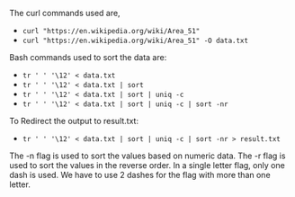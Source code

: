 The curl commands used are,
- ```curl "https://en.wikipedia.org/wiki/Area_51"```
- ```curl "https://en.wikipedia.org/wiki/Area_51" -O data.txt```

Bash commands used to sort the data are:
- ```tr ' ' '\12' < data.txt```
- ```tr ' ' '\12' < data.txt | sort```
- ```tr ' ' '\12' < data.txt | sort | uniq -c```
- ```tr ' ' '\12' < data.txt | sort | uniq -c | sort -nr```

To Redirect the output to result.txt:
- ```tr ' ' '\12' < data.txt | sort | uniq -c | sort -nr > result.txt```

The -n flag is used to sort the values based on numeric data.
The -r flag is used to sort the values in the reverse order.
In a single letter flag, only one dash is used.
We have to use 2 dashes for the flag with more than one letter.


